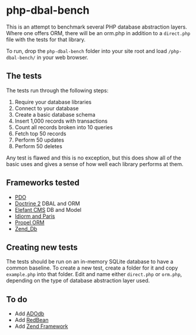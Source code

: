 # php-dbal-bench

This is an attempt to benchmark several PHP database abstraction layers.
Where one offers ORM, there will be an orm.php in addition to a `direct.php`
file with the tests for that library.

To run, drop the `php-dbal-bench` folder into your site root and load
`/php-dbal-bench/` in your web browser.

## The tests

The tests run through the following steps:

1. Require your database libraries
2. Connect to your database
3. Create a basic database schema
4. Insert 1,000 records with transactions
5. Count all records broken into 10 queries
6. Fetch top 50 records
7. Perform 50 updates
8. Perform 50 deletes

Any test is flawed and this is no exception, but this does show all of the
basic uses and gives a sense of how well each library performs at them.

## Frameworks tested

* [PDO](http://www.php.net/pdo)
* [Doctrine 2](http://www.doctrine-project.org/) DBAL and ORM
* [Elefant CMS](http://www.elefantcms.com/) DB and Model
* [Idiorm and Paris](http://j4mie.github.com/idiormandparis/)
* [Propel ORM](http://www.propelorm.org/)
* [Zend_Db](http://framework.zend.com/manual/en/zend.db.html)

## Creating new tests

The tests should be run on an in-memory SQLite database to have a common
baseline. To create a new test, create a folder for it and copy `example.php`
into that folder. Edit and name either `direct.php` or `orm.php`, depending
on the type of database abstraction layer used.

## To do

* Add [ADOdb](http://adodb.sourceforge.net/)
* Add [RedBean](http://redbeanphp.com/)
* Add [Zend Framework](http://framework.zend.com/manual/en/zend.db.html)
